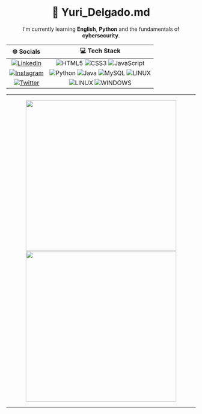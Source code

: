 <h1 align=center> 👋 Yuri_Delgado.md </h1>

<center>
I'm currently learning <b>English</b>, <b>Python</b> and the fundamentals of <b>cybersecurity</b>.
</center>

|                                                               🌐 Socials                                                                    | 💻 Tech Stack |
|:---------------------------------------------------------------------------------------------------------------------------------------: | :-------------: |
| [![LinkedIn](https://img.shields.io/badge/LinkedIn-%230077B5.svg?logo=linkedin&logoColor=white)](https://linkedin.com/in/yuri-delgado/) |       ![HTML5](https://img.shields.io/badge/html5-%23E34F26.svg?style=for-the-badge&logo=html5&logoColor=white) ![CSS3](https://img.shields.io/badge/css3-%231572B6.svg?style=for-the-badge&logo=css3&logoColor=white) ![JavaScript](https://img.shields.io/badge/javascript-%23323330.svg?style=for-the-badge&logo=javascript&logoColor=%23F7DF1E)           |
|  [![Instagram](https://img.shields.io/badge/Instagram-%23E4405F.svg?logo=Instagram&logoColor=white)](https://instagram.com/vanel___y)   |     ![Python](https://img.shields.io/badge/python-3670A0?style=for-the-badge&logo=python&logoColor=ffdd54) ![Java](https://img.shields.io/badge/java-%23ED8B00.svg?style=for-the-badge&logo=java&logoColor=white)  ![MySQL](https://img.shields.io/badge/mysql-%2300f.svg?style=for-the-badge&logo=mysql&logoColor=white)  ![LINUX](https://img.shields.io/badge/Linux-FCC624?style=for-the-badge&logo=linux&logoColor=black)         |
|      [![Twitter](https://img.shields.io/badge/Twitter-%231DA1F2.svg?logo=Twitter&logoColor=white)](https://twitter.com/vanel___y)          |  ![LINUX](https://img.shields.io/badge/Linux-FCC624?style=for-the-badge&logo=linux&logoColor=black)   ![WINDOWS](https://img.shields.io/badge/Windows-0078D6?style=for-the-badge&logo=windows&logoColor=white)          |


---

<p align="center">
  <img src="https://github-readme-stats.vercel.app/api?username=vaneldoga&show_icons=true&theme=bear" width="400">
  <img src="https://github-readme-streak-stats.herokuapp.com?user=vaneldoga&theme=dark&hide_border=true" width="400">
</p>

---
